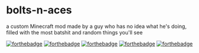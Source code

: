 # bolts-n-aces
a custom Minecraft mod made by a guy who has no idea what he's doing,
filled with the most batshit and random things you'll see

[![forthebadge](https://forthebadge.com/images/badges/ages-12.svg)](https://forthebadge.com)   [![forthebadge](https://forthebadge.com/images/badges/0-percent-optimized.svg)](https://forthebadge.com)   [![forthebadge](https://forthebadge.com/images/badges/built-with-love.svg)](https://forthebadge.com)   [![forthebadge](https://forthebadge.com/images/badges/contains-tasty-spaghetti-code.svg)](https://forthebadge.com)   [![forthebadge](https://forthebadge.com/images/badges/designed-in-ms-paint.svg)](https://forthebadge.com)
